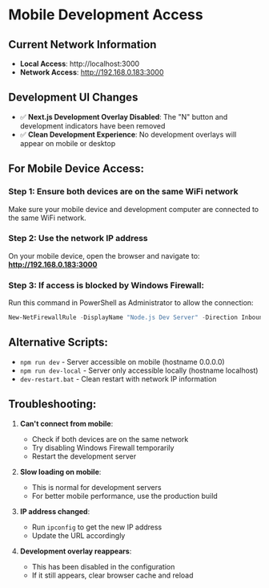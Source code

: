 # Mobile Development Access

## Current Network Information
- **Local Access**: http://localhost:3000
- **Network Access**: http://192.168.0.183:3000

## Development UI Changes
- ✅ **Next.js Development Overlay Disabled**: The "N" button and development indicators have been removed
- ✅ **Clean Development Experience**: No development overlays will appear on mobile or desktop

## For Mobile Device Access:

### Step 1: Ensure both devices are on the same WiFi network
Make sure your mobile device and development computer are connected to the same WiFi network.

### Step 2: Use the network IP address
On your mobile device, open the browser and navigate to:
**http://192.168.0.183:3000**

### Step 3: If access is blocked by Windows Firewall:
Run this command in PowerShell as Administrator to allow the connection:
```powershell
New-NetFirewallRule -DisplayName "Node.js Dev Server" -Direction Inbound -Protocol TCP -LocalPort 3000 -Action Allow
```

## Alternative Scripts:
- `npm run dev` - Server accessible on mobile (hostname 0.0.0.0)
- `npm run dev-local` - Server only accessible locally (hostname localhost)
- `dev-restart.bat` - Clean restart with network IP information

## Troubleshooting:
1. **Can't connect from mobile**: 
   - Check if both devices are on the same network
   - Try disabling Windows Firewall temporarily
   - Restart the development server

2. **Slow loading on mobile**:
   - This is normal for development servers
   - For better mobile performance, use the production build

3. **IP address changed**:
   - Run `ipconfig` to get the new IP address
   - Update the URL accordingly

4. **Development overlay reappears**:
   - This has been disabled in the configuration
   - If it still appears, clear browser cache and reload